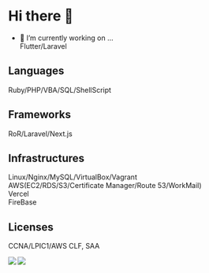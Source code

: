 # Hi there 👋
  
- 🔭 I’m currently working on ...  
Flutter/Laravel  
    
## Languages
Ruby/PHP/VBA/SQL/ShellScript  
  
## Frameworks
RoR/Laravel/Next.js  
  
## Infrastructures
Linux/Nginx/MySQL/VirtualBox/Vagrant  
AWS(EC2/RDS/S3/Certificate Manager/Route 53/WorkMail)  
Vercel  
FireBase  
  
## Licenses
CCNA/LPIC1/AWS CLF, SAA  
  
  
<a href="https://github.com/anuraghazra/github-readme-stats">
  <img align="left" src="https://github-readme-stats.vercel.app/api?username=MasaoSasaki&count_private=true&show_icons=true&theme=tokyonight" />
</a>
<a href="https://github.com/anuraghazra/github-readme-stats">
  <img align="left" src="https://github-readme-stats.vercel.app/api/top-langs/?username=MasaoSasaki&langs_count=5&theme=tokyonight" />
</a>
  
<!--
**MasaoSasaki/MasaoSasaki** is a ✨ _special_ ✨ repository because its `README.md` (this file) appears on your GitHub profile.

Thema colors:
dark, radical, merko, gruvbox, tokyonight, onedark, cobalt, synthwave, highcontrast, dracula

Here are some ideas to get you started:
- 👯 I’m looking to collaborate on ...
- 🤔 I’m looking for help with ...
- 💬 Ask me about ...
- 😄 Pronouns: ...
- ⚡ Fun fact: ...
-->
